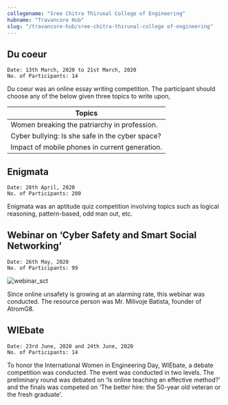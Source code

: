 ```yaml
---
collegename: "Sree Chitra Thirunal College of Engineering"
hubname: "Travancore Hub"
slug: "/travancore-hub/sree-chitra-thirunal-college of-engineering"
---
```


## Du coeur

```Date: 13th March, 2020 to 21st March, 2020```<br />
```No. of Participants: 14```

Du coeur was an online essay writing competition. The participant should choose any of the below given three topics to write upon,

| Topics |
|-----|
| Women breaking the patriarchy in profession. |
| Cyber bullying: Is she safe in the cyber space? |
| Impact of mobile phones in current generation. |



## Enigmata

```Date: 28th April, 2020```<br />
```No. of Participants: 200```

Enigmata was an aptitude quiz competition involving topics such as logical reasoning, pattern-based, odd man out, etc.  

## Webinar on ‘Cyber Safety and Smart Social Networking’

```Date: 26th May, 2020```<br />
```No. of Participants: 99```

![webinar_sct](/travancore/sct_webinar_1.jpg)

Since online unsafety is growing at an alarming rate, this webinar was conducted. The resource person was Mr. Milivoje Batista, founder of AtromG8.
 

## WIEbate

```Date: 23rd June, 2020 and 24th June, 2020```<br />
```No. of Participants: 14```

To honor the International Women in Engineering Day, WIEbate, a debate competition was conducted. The event was conducted in two levels. The preliminary round was debated on ‘Is online teaching an effective method?’ and the finals was competed on ‘The better hire: the 50-year old veteran or the fresh graduate’.